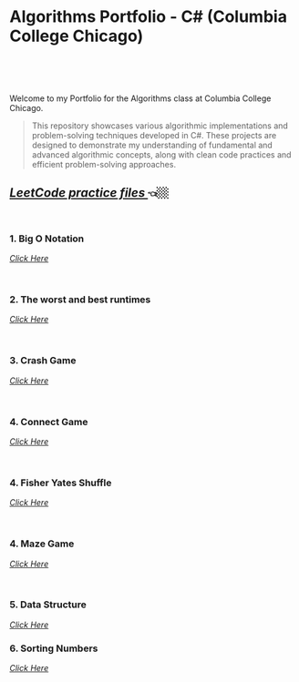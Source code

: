 # Algorithms Portfolio - C# (Columbia College Chicago)<br><br>
<br>

Welcome to my Portfolio for the Algorithms class at Columbia College Chicago. 


  >This repository showcases various algorithmic implementations and problem-solving techniques developed in C#. 
  These projects are designed to demonstrate my understanding of fundamental and advanced algorithmic concepts, 
  along with clean code practices and efficient problem-solving approaches.

  
  ## <a href = "https://github.com/MarinaPollak/Portfolio/tree/main/LeetCodeProblems" title="Leet Code"><i>LeetCode practice files </i></a> 👈🏼

<br>
<h3>1. Big O Notation </h3>


<a href="https://github.com/MarinaPollak/Portfolio/tree/main/BigONotation" title="Big O Notation"><i>Click Here</i></a>


<br>
<h3>2. The worst and best runtimes</h3>


<a href="https://github.com/MarinaPollak/Portfolio/tree/main/BuildinganExponentMetho" title="Building Exponential Method"><i>Click Here</i></a>
 

<br>
<h3>3. Crash Game</h3>

<a href="https://github.com/MarinaPollak/Portfolio/tree/main/Match3Recursion" title="Grash Game"><i>Click Here</i></a>



<br>
<h3>4. Connect Game</h3>

<a href="https://github.com/MarinaPollak/Portfolio/tree/main/Connect4WPF" title="Connect"><i>Click Here</i></a>

<br>
<h3>4. Fisher Yates Shuffle</h3>

<a href="https://github.com/MarinaPollak/Portfolio/tree/main/FisherYatesShuffle" title="Fisher Yates Shuffle"><i>Click Here</i></a>

<br>
<h3>4. Maze Game</h3>

<a href="https://github.com/MarinaPollak/Portfolio/tree/main/MaZeGame" title="Maze Game"><i>Click Here</i></a>

<br>
<h3>5. Data Structure</h3> 
<a href = "https://github.com/MarinaPollak/Portfolio/tree/main/UserDataStructure" title="Data Sructure"><i>Click Here</i></a>

<br>
<h3>6. Sorting Numbers</h3> 
<a href = "https://github.com/MarinaPollak/Portfolio/tree/main/Sorting%20Numbers" title="Data Sructure"><i>Click Here</i></a>





